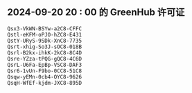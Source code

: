 ## 2024-09-20 20 : 00 的 GreenHub 许可证
```
Qsx3-VkWN-BSYw-a2C8-CFFC
Qstl-eKFM-oPJO-hZC8-E431
QstY-URyS-9SDk-XnC8-7735
Qsrt-xhig-So3J-sOC8-018B
Qsrl-B2kx-ihkK-2kC8-8C4D
Qsre-YZza-tPQG-gQC8-4C6D
QsrL-U6Fa-EpBp-VSC8-DAF3
Qsr6-1vUn-F9bo-0CC8-51C8
Qsqw-yEMn-0cb4-OYC8-9626
QsqH-WfEf-kjdm-JXC8-895D
```
